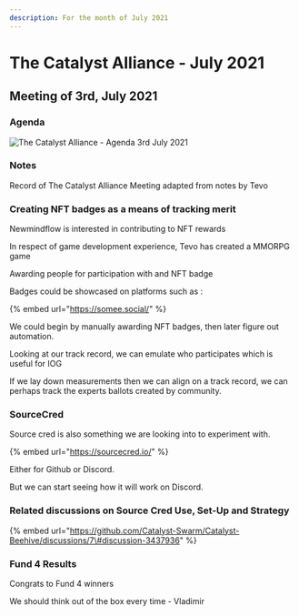 ```yaml
---
description: For the month of July 2021
---
```


# The Catalyst Alliance - July 2021

## Meeting of 3rd, July 2021

### Agenda

![The Catalyst Alliance - Agenda 3rd July 2021](https://user-images.githubusercontent.com/25156451/124361335-8305de80-dc26-11eb-81ff-bbcd156476e2.png)

### Notes <a id="docs-internal-guid-544d05cd-7fff-e0e3-d8e0-6c3220d1ea64"></a>

Record of The Catalyst Alliance Meeting adapted from notes by Tevo

### Creating NFT badges as a means of tracking merit

Newmindflow is interested in contributing to NFT rewards

In respect of game development experience, Tevo has created a MMORPG game

Awarding people for participation with and NFT badge

Badges could be showcased on platforms such as :

{% embed url="https://somee.social/" %}

We could begin by manually awarding  NFT badges, then later figure out automation.

Looking at our track record, we can emulate who participates which is useful for IOG

If we lay down measurements then we can align on a track record, we can perhaps track the experts ballots created by community.

### SourceCred

 Source cred is also something we are looking into to experiment with.

{% embed url="https://sourcecred.io/" %}

Either for Github or Discord.

But we can start seeing how it will work on Discord.

### Related discussions on Source Cred Use, Set-Up and Strategy

{% embed url="https://github.com/Catalyst-Swarm/Catalyst-Beehive/discussions/7\#discussion-3437936" %}

### Fund 4 Results

Congrats to Fund 4 winners

We should think out of the box every time - Vladimir

  




